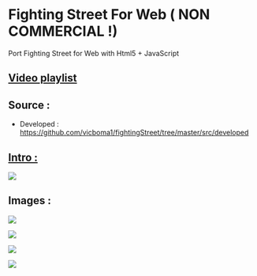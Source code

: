# Fighting Street For Web ( NON COMMERCIAL !)
Port Fighting Street for Web with Html5 + JavaScript

## [Video playlist](https://www.youtube.com/playlist?list=PLNph7ndeSqE9OIWrsBeCKQTG4OvAWuBlZ) 

## Source : 
* Developed : https://github.com/vicboma1/fightingStreet/tree/master/src/developed

## [Intro :](https://youtu.be/6pA0YIFhg9A?list=PLNph7ndeSqE9OIWrsBeCKQTG4OvAWuBlZ)

[![](http://i.giphy.com/3oGRFK790a1LRcZ9Pa.gif)](https://youtu.be/6pA0YIFhg9A?list=PLNph7ndeSqE9OIWrsBeCKQTG4OvAWuBlZ)

## Images :

![](https://github.com/vicboma1/fightingStreet/blob/master/images/Screen%20Shot%202016-04-04%20at%2016.05.05.png)

![](https://github.com/vicboma1/fightingStreet/blob/master/images/Screen%20Shot%202016-04-04%20at%2018.39.45.png)

![](https://github.com/vicboma1/fightingStreet/blob/master/images/Screen%20Shot%202016-04-05%20at%2015.12.41.png)

![](https://github.com/vicboma1/fightingStreet/blob/master/images/Screen%20Shot%202016-04-04%20at%2022.37.43.png)

 
